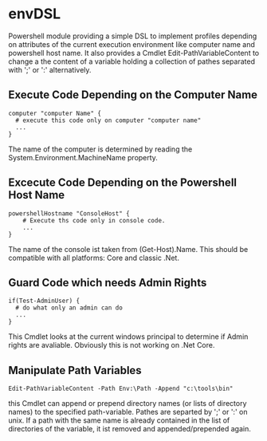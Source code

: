 # envDSL

Powershell module providing a simple DSL to implement profiles depending on attributes of the current execution environment like computer name and powershell host name. It also provides a Cmdlet Edit-PathVariableContent to change a the content of a variable holding a collection of pathes separated with ';' or ':' alternatively.

## Execute Code Depending on the Computer Name

```
computer "computer Name" {
  # execute this code only on computer "computer name"
  ...
}
```
The name of the computer is determined by reading the System.Environment.MachineName property.

## Excecute Code Depending on the Powershell Host Name

```
powershellHostname "ConsoleHost" {
    # Execute ths code only in console code.
    ...
}
```
The name of the console ist taken from (Get-Host).Name. This should be compatible with all platforms: Core and classic .Net.

##  Guard Code which needs Admin Rights

```
if(Test-AdminUser) {
  # do what only an admin can do
  ...
}
```
This Cmdlet looks at the current windows principal to determine if Admin rights are avaliable. Obviously this is not working on .Net Core.

## Manipulate Path Variables

```
Edit-PathVariableContent -Path Env:\Path -Append "c:\tools\bin"
```

this Cmdlet can append or prepend directory names (or lists of directory names) to the specified path-variable. Pathes are separted by ';' or ':' on unix.
If a path with the same name is already contained in the list of directories of the variable, it ist removed and appended/prepended again.

